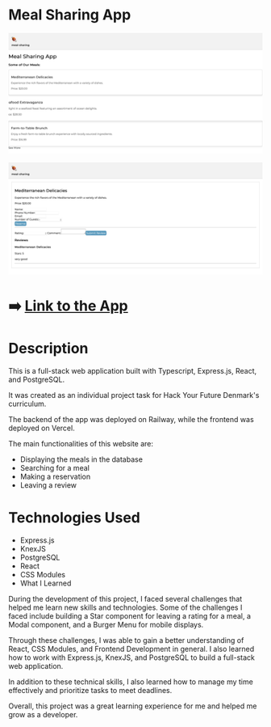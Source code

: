 # Meal Sharing App

![](./src/client/assets/images/mealsharingpic1.png)

![Make a Reservarion & Leave a Review](./src/client/assets/images/mealsharingpic2.png)

# ➡️  [Link to the App](https://meal-sharing-n0q9.onrender.com)

# Description

This is a full-stack web application built with Typescript, Express.js, React, and PostgreSQL.

It was created as an individual project task for Hack Your Future Denmark's curriculum.

The backend of the app was deployed on Railway, while the frontend was deployed on Vercel.

The main functionalities of this website are:

- Displaying the meals in the database
- Searching for a meal
- Making a reservation
- Leaving a review

# Technologies Used

- Express.js
- KnexJS
- PostgreSQL
- React
- CSS Modules
- What I Learned

During the development of this project, I faced several challenges that helped me learn new skills and technologies. Some of the challenges I faced include building a Star component for leaving a rating for a meal, a Modal component, and a Burger Menu for mobile displays.

Through these challenges, I was able to gain a better understanding of React, CSS Modules, and Frontend Development in general. I also learned how to work with Express.js, KnexJS, and PostgreSQL to build a full-stack web application.

In addition to these technical skills, I also learned how to manage my time effectively and prioritize tasks to meet deadlines.

Overall, this project was a great learning experience for me and helped me grow as a developer.


